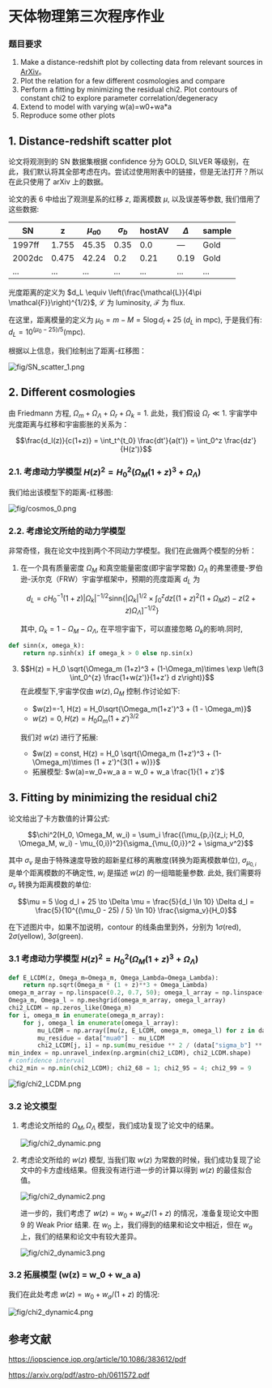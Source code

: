 # 天体物理第三次程序作业

### 题目要求

1. Make a distance-redshift plot by collecting data from relevant sources in [ArXiv](https://arxiv.org/pdf/astro-ph/0611572.pdf)。
2. Plot the relation for a few different cosmologies and compare
3. Perform a fitting by minimizing the residual chi2. Plot contours of constant chi2 to explore parameter correlation/degeneracy
4. Extend to model with varying w(a)=w0+wa*a
5. Reproduce some other plots

## 1. Distance-redshift scatter plot

论文将观测到的 SN 数据集根据 confidence 分为 GOLD, SILVER 等级别，在此，我们默认将其全部考虑在内。尝试过使用附表中的链接，但是无法打开？所以在此只使用了 arXiv 上的数据。

论文的表 6 中给出了观测星系的红移 $z$, 距离模数 $\mu$, 以及误差等参数, 我们借用了这些数据:

| SN     | z     | $\mu_{a0}$ | $\sigma_b$ | hostAV | $\Delta$ | sample |
|--------|-------|------------|------------|--------|----------|----------|
| 1997ff | 1.755 | 45.35      | 0.35       | 0.0    | —        | Gold     |
| 2002dc | 0.475 | 42.24      | 0.2        | 0.21   | 0.19     | Gold     |
| ...    | ...   | ...        | ...        | ...    | ...      | ...      |

光度距离的定义为 $d_L \equiv \left(\frac{\mathcal{L}}{4\pi \mathcal{F}}\right)^{1/2}$, $\mathcal{L}$ 为 luminosity, $\mathcal{F}$ 为 flux.

在这里，距离模量的定义为 $\mu_0 = m - M = 5 \log d_l + 25$ ($d_L$ in mpc), 于是我们有: $d_L = 10^{(\mu_0 - 25) / 5}$(mpc).

根据以上信息，我们绘制出了距离-红移图：

![fig/SN_scatter_1.png](fig/SN_scatter_1.png)

## 2. Different cosmologies

由 Friedmann 方程, $\Omega_m + \Omega_\Lambda + \Omega_r + \Omega_k = 1$. 此处，我们假设 $\Omega_r \ll 1$. 宇宙学中光度距离与红移和宇宙膨胀的关系为：

$$\frac{d_l(z)}{c(1+z)} = \int_t^{t_0} \frac{dt'}{a(t')} = \int_0^z \frac{dz'}{H(z')}$$


### 2.1. 考虑动力学模型 $H(z)^2 = H_0^2 (\Omega_M (1+z)^3 + \Omega_\Lambda)$

我们给出该模型下的距离-红移图:

![fig/cosmos_0.png](fig/cosmos_0.png)

### 2.2. 考虑论文所给的动力学模型

非常奇怪，我在论文中找到两个不同动力学模型。我们在此做两个模型的分析：

1. 在一个具有质量密度 $\Omega_M$ 和真空能量密度(即宇宙学常数) $\Omega_\Lambda$ 的弗里德曼-罗伯逊-沃尔克（FRW）宇宙学框架中，预期的亮度距离 $d_L$​ 为

   $$d_L = cH_0^{-1}(1+z) |\Omega_k|^{-1/2} \text{sinn} \{|\Omega_k|^{1/2} \times \int_0^z dz [(1+z)^2(1+\Omega_M z)-z(2+z)\Omega_\Lambda]^{-1/2}\}$$

   其中, $\Omega_k = 1 - \Omega_M - \Omega_\Lambda$, 在平坦宇宙下，可以直接忽略 $\Omega_k$的影响.同时,
```python
def sinn(x, omega_k):
    return np.sinh(x) if omega_k > 0 else np.sin(x)
```

3. $$H(z) = H_0 \sqrt{\Omega_m (1+z)^3 + (1-\Omega_m)\times \exp \left(3 \int_0^{z} \frac{1+w(z')}{1+z'} d z\right)}$$
   在此模型下,宇宙学仅由 $w(z),\Omega_M$ 控制.作讨论如下:
    - $w(z)=-1, H(z) = H_0\sqrt{\Omega_m(1+z')^3 + (1 - \Omega_m)}$
    - $w(z) = 0, H(z) = H_0\Omega_m(1+z')^{3/2}$

    我们对 $w(z)$ 进行了拓展:
    - $w(z) = const, H(z) = H_0 \sqrt{\Omega_m (1+z')^3 + (1-\Omega_m)\times  (1 + z')^{3(1 + w)}}$
    - 拓展模型: $w(a)=w_0+w_a a = w_0 + w_a \frac{1}{1 + z'}$

## 3. Fitting by minimizing the residual chi2

论文给出了卡方数值的计算公式: 

$$\chi^2(H_0, \Omega_M, w_i) = \sum_i \frac{(\mu_{p,i}(z_i; H_0, \Omega_M, w_i) - \mu_{0,i})^2}{\sigma_{\mu_{0,i}}^2 + \sigma_v^2}$$ 

其中 $\sigma_v$ 是由于特殊速度导致的超新星红移的离散度(转换为距离模数单位), $\sigma_{\mu_{0,i}}$ 是单个距离模数的不确定性, $w_i$ 是描述 $w(z)$ 的一组暗能量参数. 此处, 我们需要将 $\sigma_v$ 转换为距离模数的单位: 

$$\mu = 5 \log d_l + 25 \to \Delta \mu = \frac{5}{d_l \ln 10} \Delta d_l = \frac{5}{10^{(\mu_0 - 25) / 5} \ln 10} \frac{\sigma_v}{H_0}$$

在下述图片中，如果不加说明，contour 的线条由里到外，分别为 $1\sigma$(red), $2\sigma$(yellow), $3\sigma$(green).

### 3.1 考虑动力学模型 $H(z)^2 = H_0^2 (\Omega_M (1+z)^3 + \Omega_\Lambda)$

```python
def E_LCDM(z, Omega_m=Omega_m, Omega_Lambda=Omega_Lambda):
    return np.sqrt(Omega_m * (1 + z)**3 + Omega_Lambda)
omega_m_array = np.linspace(0.2, 0.7, 50); omega_l_array = np.linspace(0.1, 1, 50)
Omega_m, Omega_l = np.meshgrid(omega_m_array, omega_l_array)
chi2_LCDM = np.zeros_like(Omega_m)
for i, omega_m in enumerate(omega_m_array):
    for j, omega_l in enumerate(omega_l_array):
        mu_LCDM = np.array([mu(z, E_LCDM, omega_m, omega_l) for z in data["z"]])
        mu_residue = data["mua0"] - mu_LCDM
        chi2_LCDM[j, i] = np.sum(mu_residue ** 2 / (data["sigma_b"] ** 2 + data["Sigma_v_in_mu"] ** 2))
min_index = np.unravel_index(np.argmin(chi2_LCDM), chi2_LCDM.shape)
# confidence interval
chi2_min = np.min(chi2_LCDM); chi2_68 = 1; chi2_95 = 4; chi2_99 = 9 
```

![fig/chi2_LCDM.png](fig/chi2_LCDM.png)

### 3.2 论文模型

1. 考虑论文所给的 $\Omega_M, \Omega_\Lambda$ 模型，我们成功复现了论文中的结果。

    ![fig/chi2_dynamic.png](fig/chi2_dynamic.png)

2. 考虑论文所给的 $w(z)$ 模型, 当我们取 $w(z)$ 为常数的时候，我们成功复现了论文中的卡方虚线结果。但我没有进行进一步的计算以得到 $w(z)$ 的最佳拟合值。

    ![fig/chi2_dynamic2.png](fig/chi2_dynamic2.png)

    进一步的，我们考虑了 $w(z) = w_0 + w_a z / (1 + z)$ 的情况，准备复现论文中图 9 的 Weak Prior 结果. 在 $w_0$ 上，我们得到的结果和论文中相近，但在 $w_a$ 上，我们的结果和论文中有较大差异。

    ![fig/chi2_dynamic3.png](fig/chi2_dynamic3.png)

### 3.2 拓展模型 \(w(z) = w_0 + w_a a\)

我们在此处考虑 $w(z) = w_0 + w_a /(1+z)$ 的情况: 

![fig/chi2_dynamic4.png](fig/chi2_dynamic4.png)

## 参考文献
https://iopscience.iop.org/article/10.1086/383612/pdf

https://arxiv.org/pdf/astro-ph/0611572.pdf
